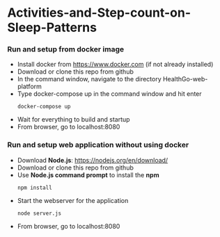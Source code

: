 # Activities-and-Step-count-on-Sleep-Patterns


### Run and setup from docker image
  - Install docker from https://www.docker.com (if not already installed)
  - Download or clone this repo from github
  - In the command window, navigate to the directory HealthGo-web-platform
  - Type docker-compose up in the command window and hit enter
	~~~
	docker-compose up
	~~~
  - Wait for everything to build and startup
  - From browser, go to localhost:8080


### Run and setup web application without using docker
  - Download **Node.js**:  https://nodejs.org/en/download/
  - Download or clone this repo from github
  - Use **Node.js command prompt** to install the **npm**
    ~~~nodejs  
    npm install
    ~~~
  - Start the webserver for the application
    ~~~
    node server.js
    ~~~
  - From browser, go to localhost:8080










